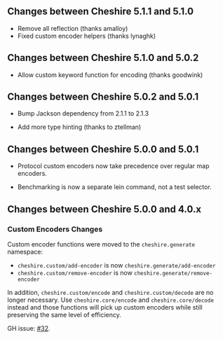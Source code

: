 ## Changes between Cheshire 5.1.1 and 5.1.0

* Remove all reflection (thanks amalloy)
* Fixed custom encoder helpers (thanks lynaghk)

## Changes between Cheshire 5.1.0 and 5.0.2

* Allow custom keyword function for encoding (thanks goodwink)

## Changes between Cheshire 5.0.2 and 5.0.1

* Bump Jackson dependency from 2.1.1 to 2.1.3

* Add more type hinting (thanks to ztellman)

## Changes between Cheshire 5.0.0 and 5.0.1

* Protocol custom encoders now take precedence over regular map
  encoders.

* Benchmarking is now a separate lein command, not a test selector.

## Changes between Cheshire 5.0.0 and 4.0.x

### Custom Encoders Changes

Custom encoder functions were moved to the `cheshire.generate` namespace:

 * `cheshire.custom/add-encoder` is now `cheshire.generate/add-encoder`
 * `cheshire.custom/remove-encoder` is now `cheshire.generate/remove-encoder`

In addition, `cheshire.custom/encode` and `cheshire.custom/decode` are no longer
necessary. Use `cheshire.core/encode` and `cheshire.core/decode` instead and
those functions will pick up custom encoders while still preserving the same
level of efficiency.

GH issue: [#32](https://github.com/dakrone/cheshire/issues/32).
